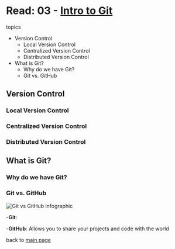 # Read: 03 - [Intro to Git](https://blog.udemy.com/git-tutorial-a-comprehensive-guide/)

 topics

* Version Control
  * Local Version Control
  * Centralized Version Control
  * Distributed Version Control
* What is Git?
  * Why do we have Git?
  * Git vs. GitHub

## Version Control

### Local Version Control

### Centralized Version Control

### Distributed Version Control

## What is Git?

### Why do we have Git?

### Git vs. GitHub

![Git vs GitHub infographic](https://blog.devmountain.com/hs-fs/hubfs/Imported_Blog_Media/Gitvs_Github-1a-1.jpg?width=600&name=Gitvs_Github-1a-1.jpg)

 -**Git**:

 -**GitHub**: Allows you to share your projects and code with the world

back to [main page](README.md)

